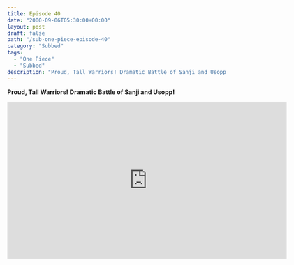 ```yaml
---
title: Episode 40
date: "2000-09-06T05:30:00+00:00"
layout: post
draft: false
path: "/sub-one-piece-episode-40"
category: "Subbed"
tags:
  - "One Piece"
  - "Subbed"
description: "Proud, Tall Warriors! Dramatic Battle of Sanji and Usopp!"
---
```


**Proud, Tall Warriors! Dramatic Battle of Sanji and Usopp!**

<iframe width="640" height="360" src="https://www.fembed.com/v/dwor-zq1pog" frameborder="0" marginwidth=0 marginheight=0 scrolling=no allowfullscreen></iframe>

